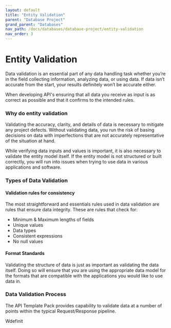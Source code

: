 ```yaml
---
layout: default
title: "Entity Validation"
parent: "Database Project"
grand_parent: "Databases"
nav_path: /docs/databases/database-project/entity-validation
nav_order: 3
---
```


# Entity Validation

Data validation is an essential part of any data handling task whether you’re in the field collecting information, analyzing data, or using data. If data isn’t accurate from the start, your results definitely won’t be accurate either. 

When developing API's ensuring that all data you receive as input is as correct as possible and that it confirms to the intended rules.

### Why do entity validation

Validating the accuracy, clarity, and details of data is necessary to mitigate any project defects. Without validating data, you run the risk of basing decisions on data with imperfections that are not accurately representative of the situation at hand.

While verifying data inputs and values is important, it is also necessary to validate the entity model itself. If the entity model is not structured or built correctly, you will run into issues when trying to use data in various applications and software.

### Types of Data Validation

#### Validation rules for consistency

The most straightforward and essentials rules used in data validation are rules that ensure data integrity. These are rules that check for:
* Minimum & Maximum lengths of fields
* Unique values
* Data types
* Consistent expressions
* No null values

#### Format Standards

Validating the structure of data is just as important as validating the data itself. Doing so will ensure that you are using the appropriate data model for the formats that are compatible with the applications you would like to use data in.

### Data Validation Process

The API Template Pack provides capability to validate data at a number of points within the typical Request/Response pipeline.

Wdefinit  



